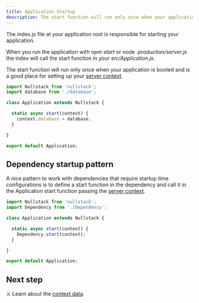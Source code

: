 ```yaml
---
title: Application Startup
description: The start function will run only once when your application is booted and is a good place for setting up your server context
---
```


The index.js file at your application root is responsible for starting your application.

When you run the application with *npm start* or *node .production/server.js* the index will call the start function in your *src/Application.js*.

The start function will run only once when your application is booted and is a good place for setting up your [server context](/context).

```jsx
import Nullstack from 'nullstack';
import database from './database';

class Application extends Nullstack {

  static async start(context) {
    context.database = database;
  }

}

export default Application;
```

## Dependency startup pattern

A nice pattern to work with dependencies that require startup time configurations is to define a start function in the dependency and call it in the Application start function passing the [server context](/context).

```jsx
import Nullstack from 'nullstack';
import Dependency from './Dependency';

class Application extends Nullstack {

  static async start(context) {
    Dependency.start(context);
  }

}

export default Application;
```

## Next step

⚔ Learn about the [context data](/context-data).